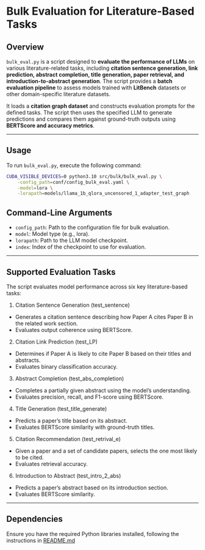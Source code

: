 # **Bulk Evaluation for Literature-Based Tasks**

## **Overview**
`bulk_eval.py` is a script designed to **evaluate the performance of LLMs** on various literature-related tasks, including **citation sentence generation, link prediction, abstract completion, title generation, paper retrieval, and introduction-to-abstract generation**. The script provides a **batch evaluation pipeline** to assess models trained with **LitBench** datasets or other domain-specific literature datasets.

It loads a **citation graph dataset** and constructs evaluation prompts for the defined tasks. The script then uses the specified LLM to generate predictions and compares them against ground-truth outputs using **BERTScore and accuracy metrics**.

---

## **Usage**
To run `bulk_eval.py`, execute the following command:

```bash
CUDA_VISIBLE_DEVICES=0 python3.10 src/bulk/bulk_eval.py \
    -config_path=conf/config_bulk_eval.yaml \
    -model=lora \
    -lorapath=models/llama_1b_qlora_uncensored_1_adapter_test_graph
```

## **Command-Line Arguments**

- `config_path`: Path to the configuration file for bulk evaluation.
- `model`: Model type (e.g., lora).
- `lorapath`: Path to the LLM model checkpoint.
- `index`: Index of the checkpoint to use for evaluation.

---

## **Supported Evaluation Tasks**
The script evaluates model performance across six key literature-based tasks:
1. Citation Sentence Generation (test_sentence)
* Generates a citation sentence describing how Paper A cites Paper B in the related work section.
* Evaluates output coherence using BERTScore.
2. Citation Link Prediction (test_LP)
* Determines if Paper A is likely to cite Paper B based on their titles and abstracts.
* Evaluates binary classification accuracy.
3. Abstract Completion (test_abs_completion)
* Completes a partially given abstract using the model’s understanding.
* Evaluates precision, recall, and F1-score using BERTScore.
4. Title Generation (test_title_generate)
* Predicts a paper’s title based on its abstract.
* Evaluates BERTScore similarity with ground-truth titles.
5. Citation Recommendation (test_retrival_e)
* Given a paper and a set of candidate papers, selects the one most likely to be cited.
* Evaluates retrieval accuracy.
6. Introduction to Abstract (test_intro_2_abs)
* Predicts a paper’s abstract based on its introduction section.
* Evaluates BERTScore similarity.

---

## Dependencies

Ensure you have the required Python libraries installed, following the instructions in [README.md](../../README.md)
